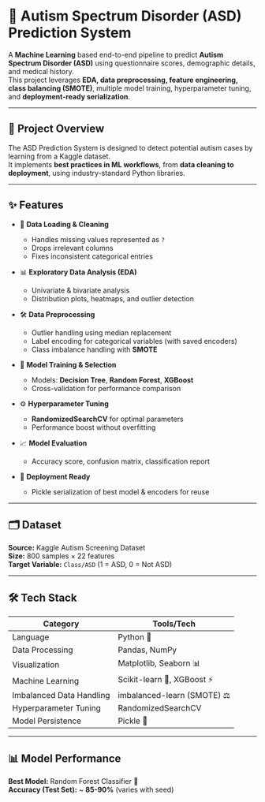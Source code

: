 # 🧠 Autism Spectrum Disorder (ASD) Prediction System

A **Machine Learning** based end-to-end pipeline to predict **Autism Spectrum Disorder (ASD)** using questionnaire scores, demographic details, and medical history.  
This project leverages **EDA, data preprocessing, feature engineering, class balancing (SMOTE)**, multiple model training, hyperparameter tuning, and **deployment-ready serialization**.

---

## 📜 Project Overview

The ASD Prediction System is designed to detect potential autism cases by learning from a Kaggle dataset.  
It implements **best practices in ML workflows**, from **data cleaning to deployment**, using industry-standard Python libraries.

---

## ✨ Features

- 📂 **Data Loading & Cleaning**  
  - Handles missing values represented as `?`  
  - Drops irrelevant columns  
  - Fixes inconsistent categorical entries  

- 📊 **Exploratory Data Analysis (EDA)**  
  - Univariate & bivariate analysis  
  - Distribution plots, heatmaps, and outlier detection  

- 🛠 **Data Preprocessing**  
  - Outlier handling using median replacement  
  - Label encoding for categorical variables (with saved encoders)  
  - Class imbalance handling with **SMOTE**  

- 🤖 **Model Training & Selection**  
  - Models: **Decision Tree**, **Random Forest**, **XGBoost**  
  - Cross-validation for performance comparison  

- ⚙️ **Hyperparameter Tuning**  
  - **RandomizedSearchCV** for optimal parameters  
  - Performance boost without overfitting  

- 📈 **Model Evaluation**  
  - Accuracy score, confusion matrix, classification report  

- 💾 **Deployment Ready**  
  - Pickle serialization of best model & encoders for reuse  

---

## 🗂 Dataset

**Source:** Kaggle Autism Screening Dataset  
**Size:** 800 samples × 22 features  
**Target Variable:** `Class/ASD` (1 = ASD, 0 = Not ASD)

---

## 🛠 Tech Stack

| Category                | Tools/Tech |
|-------------------------|------------|
| Language                | Python 🐍 |
| Data Processing         | Pandas, NumPy |
| Visualization           | Matplotlib, Seaborn 📊 |
| Machine Learning        | Scikit-learn 🤖, XGBoost ⚡ |
| Imbalanced Data Handling| imbalanced-learn (SMOTE) ⚖️ |
| Hyperparameter Tuning   | RandomizedSearchCV |
| Model Persistence       | Pickle 💾 |


---

## 📊 Model Performance

**Best Model:** Random Forest Classifier 🌳  
**Accuracy (Test Set):** ~ **85-90%** (varies with seed)  
